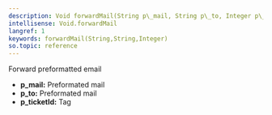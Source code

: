 ```yaml
---
description: Void forwardMail(String p\_mail, String p\_to, Integer p\_ticketId)
intellisense: Void.forwardMail
langref: 1
keywords: forwardMail(String,String,Integer)
so.topic: reference
---
```


Forward preformatted email


* **p\_mail:** Preformated mail
* **p\_to:** Preformated mail
* **p\_ticketId:** Tag


